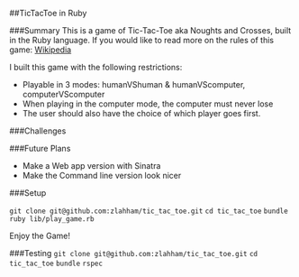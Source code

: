 ##TicTacToe in Ruby

###Summary
This is a game of Tic-Tac-Toe aka Noughts and Crosses, built in the Ruby language.
If you would like to read more on the rules of this game: [Wikipedia](https://en.wikipedia.org/wiki/Tic-tac-toe)

I built this game with the following restrictions:
- Playable in 3 modes: humanVShuman & humanVScomputer, computerVScomputer
- When playing in the computer mode, the computer must never lose
- The user should also have the choice of which player goes first.

###Challenges


###Future Plans
- Make a Web app version with Sinatra
- Make the Command line version look nicer

###Setup

`git clone git@github.com:zlahham/tic_tac_toe.git`
`cd tic_tac_toe`
`bundle`
`ruby lib/play_game.rb`

Enjoy the Game!

###Testing
`git clone git@github.com:zlahham/tic_tac_toe.git`
`cd tic_tac_toe`
`bundle`
`rspec`
